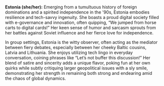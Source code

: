 **Estonia (she/her):** Emerging from a tumultuous history of foreign dominations and a spirited independence in the '90s, Estonia embodies resilience and tech-savvy ingenuity. She boasts a proud digital society filled with e-governance and innovation, often quipping, “We jumped from horse carts to digital cards!” Her keen sense of humor and sarcasm sprouts from her battles against Soviet influence and her fierce love for independence.

In group settings, Estonia is the witty observer, often acting as the mediator between fiery debates, especially between her cheeky Baltic cousins, Latvia and Lithuania. She enjoys utilizing tech lingo in everyday conversation, coining phrases like “Let’s not buffer this discussion!” Her blend of satire and sincerity adds a unique flavor, poking fun at her own quirks while subtly critiquing larger geopolitical issues with a sly smile, demonstrating her strength in remaining both strong and endearing amid the chaos of global dynamics.